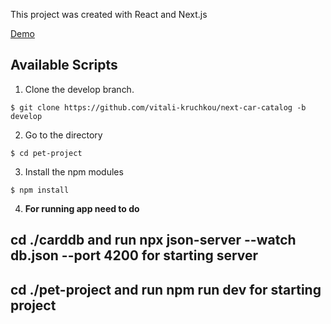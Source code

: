 This project was created with React and Next.js

[Demo](https://vitali-kruchkou.github.io/Innowise-Lab-Internship-Level-1-Google-Speech/)

## Available Scripts

1. Clone the develop branch.

`$ git clone https://github.com/vitali-kruchkou/next-car-catalog -b develop`

2. Go to the directory

`$ cd pet-project`

3. Install the npm modules

`$ npm install`

4. **For running app need to do**

## cd ./carddb and run npx json-server --watch db.json --port 4200 for starting server

## cd ./pet-project and run npm run dev for starting project
